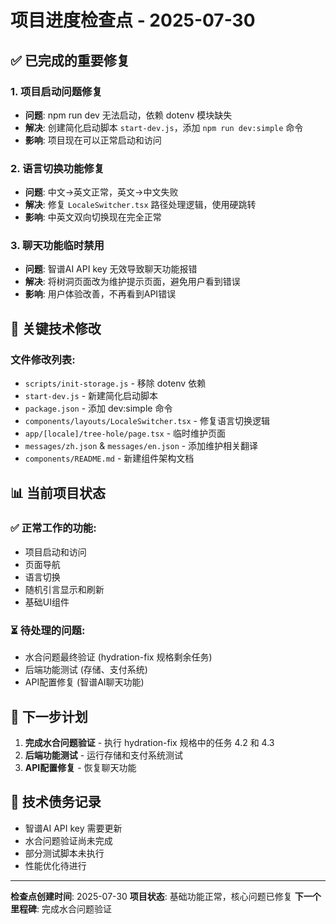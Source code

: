 # 项目进度检查点 - 2025-07-30

## ✅ 已完成的重要修复

### 1. 项目启动问题修复
- **问题**: npm run dev 无法启动，依赖 dotenv 模块缺失
- **解决**: 创建简化启动脚本 `start-dev.js`，添加 `npm run dev:simple` 命令
- **影响**: 项目现在可以正常启动和访问

### 2. 语言切换功能修复
- **问题**: 中文→英文正常，英文→中文失败
- **解决**: 修复 `LocaleSwitcher.tsx` 路径处理逻辑，使用硬跳转
- **影响**: 中英文双向切换现在完全正常

### 3. 聊天功能临时禁用
- **问题**: 智谱AI API key 无效导致聊天功能报错
- **解决**: 将树洞页面改为维护提示页面，避免用户看到错误
- **影响**: 用户体验改善，不再看到API错误

## 🔧 关键技术修改

### 文件修改列表:
- `scripts/init-storage.js` - 移除 dotenv 依赖
- `start-dev.js` - 新建简化启动脚本
- `package.json` - 添加 dev:simple 命令
- `components/layouts/LocaleSwitcher.tsx` - 修复语言切换逻辑
- `app/[locale]/tree-hole/page.tsx` - 临时维护页面
- `messages/zh.json` & `messages/en.json` - 添加维护相关翻译
- `components/README.md` - 新建组件架构文档

## 📊 当前项目状态

### ✅ 正常工作的功能:
- 项目启动和访问
- 页面导航
- 语言切换
- 随机引言显示和刷新
- 基础UI组件

### ⏳ 待处理的问题:
- 水合问题最终验证 (hydration-fix 规格剩余任务)
- 后端功能测试 (存储、支付系统)
- API配置修复 (智谱AI聊天功能)

## 🎯 下一步计划

1. **完成水合问题验证** - 执行 hydration-fix 规格中的任务 4.2 和 4.3
2. **后端功能测试** - 运行存储和支付系统测试
3. **API配置修复** - 恢复聊天功能

## 📝 技术债务记录

- 智谱AI API key 需要更新
- 水合问题验证尚未完成
- 部分测试脚本未执行
- 性能优化待进行

---
**检查点创建时间**: 2025-07-30
**项目状态**: 基础功能正常，核心问题已修复
**下一个里程碑**: 完成水合问题验证